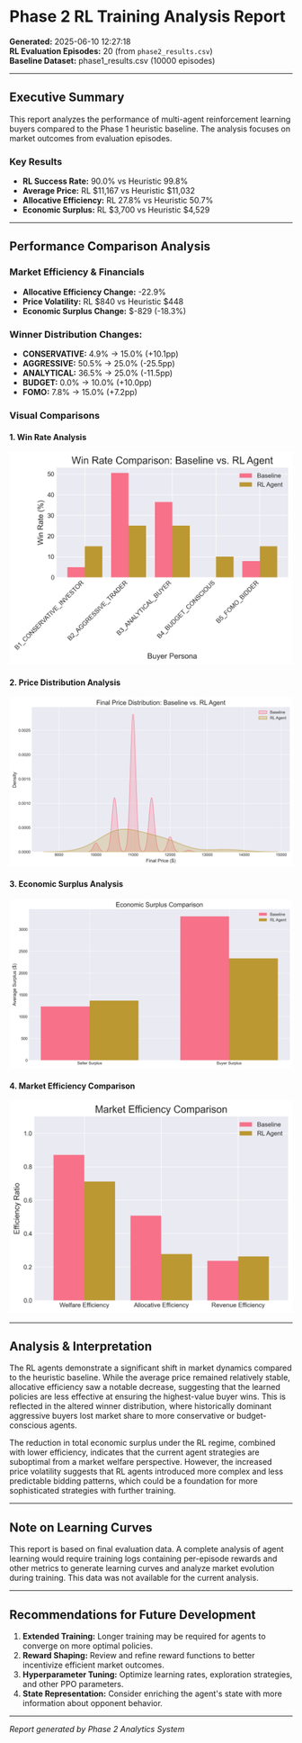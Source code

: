 # Phase 2 RL Training Analysis Report

**Generated:** 2025-06-10 12:27:18  
**RL Evaluation Episodes:** 20 (from `phase2_results.csv`)  
**Baseline Dataset:** phase1_results.csv (10000 episodes)  

---

## Executive Summary

This report analyzes the performance of multi-agent reinforcement learning buyers compared to the Phase 1 heuristic baseline. The analysis focuses on market outcomes from evaluation episodes.

### Key Results
- **RL Success Rate:** 90.0% vs Heuristic 99.8%
- **Average Price:** RL $11,167 vs Heuristic $11,032
- **Allocative Efficiency:** RL 27.8% vs Heuristic 50.7%
- **Economic Surplus:** RL $3,700 vs Heuristic $4,529

---

## Performance Comparison Analysis

### Market Efficiency & Financials
- **Allocative Efficiency Change:** -22.9%
- **Price Volatility:** RL $840 vs Heuristic $448
- **Economic Surplus Change:** $-829 (-18.3%)

### Winner Distribution Changes:
- **CONSERVATIVE:** 4.9% → 15.0% (+10.1pp)
- **AGGRESSIVE:** 50.5% → 25.0% (-25.5pp)
- **ANALYTICAL:** 36.5% → 25.0% (-11.5pp)
- **BUDGET:** 0.0% → 10.0% (+10.0pp)
- **FOMO:** 7.8% → 15.0% (+7.2pp)

### Visual Comparisons

#### 1. Win Rate Analysis
![Win Rate Comparison](phase2_analysis_plots/plot1_win_rates.png)

#### 2. Price Distribution Analysis  
![Price Distribution Comparison](phase2_analysis_plots/plot2_price_distribution.png)

#### 3. Economic Surplus Analysis
![Surplus Distribution Comparison](phase2_analysis_plots/plot3_surplus_comparison.png)

#### 4. Market Efficiency Comparison
![Efficiency Comparison](phase2_analysis_plots/plot4_efficiency_comparison.png)

---

## Analysis & Interpretation

The RL agents demonstrate a significant shift in market dynamics compared to the heuristic baseline. While the average price remained relatively stable, allocative efficiency saw a notable decrease, suggesting that the learned policies are less effective at ensuring the highest-value buyer wins. This is reflected in the altered winner distribution, where historically dominant aggressive buyers lost market share to more conservative or budget-conscious agents.

The reduction in total economic surplus under the RL regime, combined with lower efficiency, indicates that the current agent strategies are suboptimal from a market welfare perspective. However, the increased price volatility suggests that RL agents introduced more complex and less predictable bidding patterns, which could be a foundation for more sophisticated strategies with further training.

---

## Note on Learning Curves

This report is based on final evaluation data. A complete analysis of agent learning would require training logs containing per-episode rewards and other metrics to generate learning curves and analyze market evolution during training. This data was not available for the current analysis.

---

## Recommendations for Future Development
1. **Extended Training:** Longer training may be required for agents to converge on more optimal policies.
2. **Reward Shaping:** Review and refine reward functions to better incentivize efficient market outcomes.
3. **Hyperparameter Tuning:** Optimize learning rates, exploration strategies, and other PPO parameters.
4. **State Representation:** Consider enriching the agent's state with more information about opponent behavior.

---

*Report generated by Phase 2 Analytics System*
